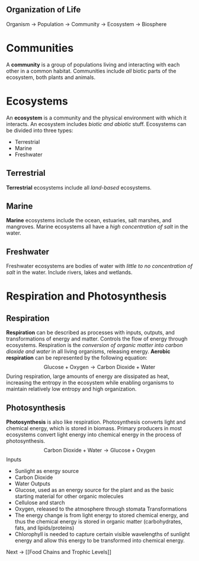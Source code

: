 ## Organization of Life
Organism -> Population -> Community -> Ecosystem -> Biosphere
# Communities
A **community** is a group of populations living and interacting with each other in a common habitat.
Communities include *all* biotic parts of the ecosystem, both plants and animals.
# Ecosystems
An **ecosystem** is a community and the physical environment with which it interacts.
An ecosystem includes *biotic and abiotic* stuff.
Ecosystems can be divided into three types:
- Terrestrial
- Marine
- Freshwater
## Terrestrial
**Terrestrial** ecosystems include all *land-based* ecosystems.
## Marine
**Marine** ecosystems include the ocean, estuaries, salt marshes, and mangroves.
Marine ecosystems all have a *high concentration of salt* in the water.
## Freshwater
Freshwater ecosystems are bodies of water with *little to no concentration of salt* in the water.
Include rivers, lakes and wetlands.
# Respiration and Photosynthesis
## Respiration
**Respiration** can be described as processes with inputs, outputs, and transformations of energy and matter. Controls the flow of energy through ecosystems.
Respiration is the *conversion of organic matter into carbon dioxide and water* in all living organisms, releasing energy.
**Aerobic respiration** can be represented by the following equation:
$$
\text{Glucose}+\text{Oxygen}\to \text{Carbon Dioxide}+\text{Water}
$$
During respiration, large amounts of energy are dissipated as heat, increasing the entropy in the ecosystem while enabling organisms to maintain relatively low entropy and high organization.
## Photosynthesis
**Photosynthesis** is also like respiration.
Photosynthesis converts light and chemical energy, which is stored in biomass.
Primary producers in most ecosystems convert light energy into chemical energy in the process of photosynthesis.
$$
\text{Carbon Dioxide}+\text{Water}\to \text{Glucose}+\text{Oxygen}
$$
Inputs
- Sunlight as energy source
- Carbon Dioxide
- Water
Outputs
- Glucose, used as an energy source for the plant and as the basic starting material for other organic molecules
- Cellulose and starch
- Oxygen, released to the atmosphere through stomata
Transformations
- The energy change is from light energy to stored chemical energy, and thus the chemical energy is stored in organic matter (carbohydrates, fats, and lipids/proteins)
- Chlorophyll is needed to capture certain visible wavelengths of sunlight energy and allow this energy to be transformed into chemical energy.

Next -> [[Food Chains and Trophic Levels]]
